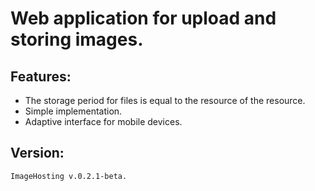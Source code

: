 # Web application for upload and storing images.

## Features:
* The storage period for files is equal to the resource of the resource.
* Simple implementation.
* Adaptive interface for mobile devices.

## Version:

``ImageHosting v.0.2.1-beta.``

